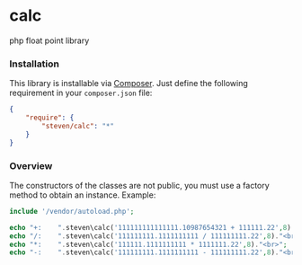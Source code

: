 # calc
php float point library

### Installation

This library is installable via [Composer](https://getcomposer.org/).
Just define the following requirement in your `composer.json` file:

```json
{
    "require": {
        "steven/calc": "*"
    }
}
```

### Overview

The constructors of the classes are not public, you must use a factory method to obtain an instance.
Example:

```php
include '/vendor/autoload.php';

echo "+:    ".steven\calc('111111111111111.10987654321 + 111111.22',8)."<br>";
echo "/:    ".steven\calc('111111111.1111111111 / 111111111.22',8)."<br>";
echo "*:    ".steven\calc('111111.1111111111 * 1111111.22',8)."<br>";
echo "-:    ".steven\calc('111111111.1111111111 - 111111111.22',8)."<br>";

```
